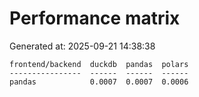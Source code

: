 # Performance matrix

Generated at: 2025-09-21 14:38:38

```text
frontend/backend  duckdb  pandas  polars
----------------  ------  ------  ------
pandas            0.0007  0.0007  0.0006
```
